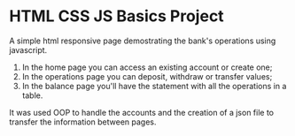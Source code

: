 # HTML CSS JS Basics Project

A simple html responsive page demostrating the bank's operations using javascript. 
1. In the home page you can access an existing account or create one;
2. In the operations page you can deposit, withdraw or transfer values;
3. In the balance page you'll have the statement with all the operations in a table. 

It was used OOP to handle the accounts and the creation of a json file to transfer the information between pages. 
